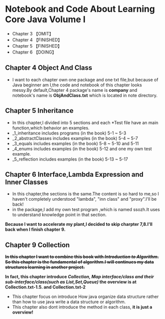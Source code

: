 # Notebook and Code About Learning Core Java Volume I
* Chapter 3     【OMIT】
* Chapter 4     【FINISHED】
* Chapter 5     【FINISHED】
* Chapter 6     【DOING】

## Chapter 4 Object And Class
* I want to each chapter own one package and one txt file,but because of Java beginner am I,the code and notebook of this chapter looks messy.By default,Chapter 4 package's name is **company** and notebook's name is **ObjAndClass.txt** which is located in note directory.

## Chapter 5 Inheritance
* In this chapter,I divided into 5 sections and each *Test file have an main function,which behavior an examples.
* _1_inheritance includes programs (in the book) 5-1 ~ 5-3
* _2_abstractClasses includes examples (in the book) 5-4 ~ 5-7
* _3_equals includes examples (in the book) 5-8 ~ 5-10 and 5-11
* _4_enums includes examples (in the book) 5-12 and one my own test example. 
* _5_reflection includes examples (in the book) 5-13 ~ 5-17

## Chapter 6 Interface,Lambda Expression and Inner Classes
* In this chapter,the sections is the same.The content is so hard to me,so I haven't completely understood "lambda", "inn class" and "proxy".I'll be back!
* in the package,I add my own test program ,which is named ssozh.It uses to understand knowledge point in that section.

**Because I want to accelerate my plant,I decided to skip charpter 7,8.I'll back when I finish chapter 9.**

## Chapter 9 Collection
~~**In this chapter I want to combine this book with *Introduction to Algorithm*. So this chapter is the fundamental of algorithm.I will continues my data structures learning in another project.**~~

**In fact, this chapter introduce *Collection, Map interface/class and their sub-interface/class(such as List,Set,Queue)* the overview is at Collection.txt-1.5. and Collection.txt-2**
* This chapter focus on introduce How java organize data structure rather than how to use java write a data structure or algorithm.
* This chapter also dont introduce the method in each class, **it is just a overview!**




 